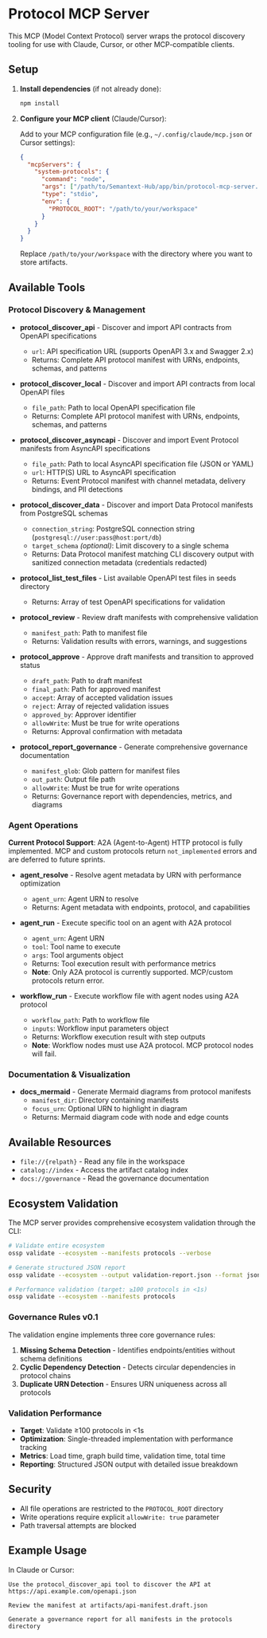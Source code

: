 # Protocol MCP Server

This MCP (Model Context Protocol) server wraps the protocol discovery tooling for use with Claude, Cursor, or other MCP-compatible clients.

## Setup

1. **Install dependencies** (if not already done):
   ```bash
   npm install
   ```

2. **Configure your MCP client** (Claude/Cursor):
   
   Add to your MCP configuration file (e.g., `~/.config/claude/mcp.json` or Cursor settings):
   
   ```json
   {
     "mcpServers": {
       "system-protocols": {
         "command": "node",
         "args": ["/path/to/Semantext-Hub/app/bin/protocol-mcp-server.js"],
         "type": "stdio",
         "env": {
           "PROTOCOL_ROOT": "/path/to/your/workspace"
         }
       }
     }
   }
   ```

   Replace `/path/to/your/workspace` with the directory where you want to store artifacts.

## Available Tools

### Protocol Discovery & Management

- **protocol_discover_api** - Discover and import API contracts from OpenAPI specifications
  - `url`: API specification URL (supports OpenAPI 3.x and Swagger 2.x)
  - Returns: Complete API protocol manifest with URNs, endpoints, schemas, and patterns
  
- **protocol_discover_local** - Discover and import API contracts from local OpenAPI files
  - `file_path`: Path to local OpenAPI specification file
  - Returns: Complete API protocol manifest with URNs, endpoints, schemas, and patterns
  
- **protocol_discover_asyncapi** - Discover and import Event Protocol manifests from AsyncAPI specifications
  - `file_path`: Path to local AsyncAPI specification file (JSON or YAML)
  - `url`: HTTP(S) URL to AsyncAPI specification
  - Returns: Event Protocol manifest with channel metadata, delivery bindings, and PII detections
  
- **protocol_discover_data** - Discover and import Data Protocol manifests from PostgreSQL schemas
  - `connection_string`: PostgreSQL connection string (`postgresql://user:pass@host:port/db`)
  - `target_schema` _(optional)_: Limit discovery to a single schema
  - Returns: Data Protocol manifest matching CLI discovery output with sanitized connection metadata (credentials redacted)

- **protocol_list_test_files** - List available OpenAPI test files in seeds directory
  - Returns: Array of test OpenAPI specifications for validation
  
- **protocol_review** - Review draft manifests with comprehensive validation
  - `manifest_path`: Path to manifest file
  - Returns: Validation results with errors, warnings, and suggestions
  
- **protocol_approve** - Approve draft manifests and transition to approved status
  - `draft_path`: Path to draft manifest
  - `final_path`: Path for approved manifest
  - `accept`: Array of accepted validation issues
  - `reject`: Array of rejected validation issues
  - `approved_by`: Approver identifier
  - `allowWrite`: Must be true for write operations
  - Returns: Approval confirmation with metadata
  
- **protocol_report_governance** - Generate comprehensive governance documentation
  - `manifest_glob`: Glob pattern for manifest files
  - `out_path`: Output file path
  - `allowWrite`: Must be true for write operations
  - Returns: Governance report with dependencies, metrics, and diagrams

### Agent Operations

**Current Protocol Support**: A2A (Agent-to-Agent) HTTP protocol is fully implemented. 
MCP and custom protocols return `not_implemented` errors and are deferred to future sprints.

- **agent_resolve** - Resolve agent metadata by URN with performance optimization
  - `agent_urn`: Agent URN to resolve
  - Returns: Agent metadata with endpoints, protocol, and capabilities
  
- **agent_run** - Execute specific tool on an agent with A2A protocol
  - `agent_urn`: Agent URN
  - `tool`: Tool name to execute
  - `args`: Tool arguments object
  - Returns: Tool execution result with performance metrics
  - **Note**: Only A2A protocol is currently supported. MCP/custom protocols return error.
  
- **workflow_run** - Execute workflow file with agent nodes using A2A protocol
  - `workflow_path`: Path to workflow file
  - `inputs`: Workflow input parameters object
  - Returns: Workflow execution result with step outputs
  - **Note**: Workflow nodes must use A2A protocol. MCP protocol nodes will fail.

### Documentation & Visualization

- **docs_mermaid** - Generate Mermaid diagrams from protocol manifests
  - `manifest_dir`: Directory containing manifests
  - `focus_urn`: Optional URN to highlight in diagram
  - Returns: Mermaid diagram code with node and edge counts

## Available Resources

- `file://{relpath}` - Read any file in the workspace
- `catalog://index` - Access the artifact catalog index
- `docs://governance` - Read the governance documentation

## Ecosystem Validation

The MCP server provides comprehensive ecosystem validation through the CLI:

```bash
# Validate entire ecosystem
ossp validate --ecosystem --manifests protocols --verbose

# Generate structured JSON report
ossp validate --ecosystem --output validation-report.json --format json

# Performance validation (target: ≥100 protocols in <1s)
ossp validate --ecosystem --manifests protocols
```

### Governance Rules v0.1

The validation engine implements three core governance rules:

1. **Missing Schema Detection** - Identifies endpoints/entities without schema definitions
2. **Cyclic Dependency Detection** - Detects circular dependencies in protocol chains
3. **Duplicate URN Detection** - Ensures URN uniqueness across all protocols

### Validation Performance

- **Target**: Validate ≥100 protocols in <1s
- **Optimization**: Single-threaded implementation with performance tracking
- **Metrics**: Load time, graph build time, validation time, total time
- **Reporting**: Structured JSON output with detailed issue breakdown

## Security

- All file operations are restricted to the `PROTOCOL_ROOT` directory
- Write operations require explicit `allowWrite: true` parameter
- Path traversal attempts are blocked

## Example Usage

In Claude or Cursor:

```
Use the protocol_discover_api tool to discover the API at https://api.example.com/openapi.json

Review the manifest at artifacts/api-manifest.draft.json

Generate a governance report for all manifests in the protocols directory
```
